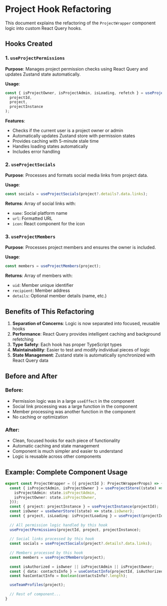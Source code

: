 # Project Hook Refactoring

This document explains the refactoring of the `ProjectWrapper` component logic into custom React Query hooks.

## Hooks Created

### 1. `useProjectPermissions`
**Purpose**: Manages project permission checks using React Query and updates Zustand state automatically.

**Usage**:
```typescript
const { isProjectOwner, isProjectAdmin, isLoading, refetch } = useProjectPermissions(
  projectId,
  project,
  projectInstance
);
```

**Features**:
- Checks if the current user is a project owner or admin
- Automatically updates Zustand store with permission states
- Provides caching with 5-minute stale time
- Handles loading states automatically
- Includes error handling

### 2. `useProjectSocials`
**Purpose**: Processes and formats social media links from project data.

**Usage**:
```typescript
const socials = useProjectSocials(project?.details?.data.links);
```

**Returns**: Array of social links with:
- `name`: Social platform name
- `url`: Formatted URL
- `icon`: React component for the icon

### 3. `useProjectMembers`
**Purpose**: Processes project members and ensures the owner is included.

**Usage**:
```typescript
const members = useProjectMembers(project);
```

**Returns**: Array of members with:
- `uid`: Member unique identifier
- `recipient`: Member address
- `details`: Optional member details (name, etc.)

## Benefits of This Refactoring

1. **Separation of Concerns**: Logic is now separated into focused, reusable hooks
2. **Performance**: React Query provides intelligent caching and background refetching
3. **Type Safety**: Each hook has proper TypeScript types
4. **Maintainability**: Easier to test and modify individual pieces of logic
5. **State Management**: Zustand state is automatically synchronized with React Query data

## Before and After

### Before:
- Permission logic was in a large `useEffect` in the component
- Social link processing was a large function in the component
- Member processing was another function in the component
- No caching or optimization

### After:
- Clean, focused hooks for each piece of functionality
- Automatic caching and state management
- Component is much simpler and easier to understand
- Logic is reusable across other components

## Example: Complete Component Usage

```typescript
export const ProjectWrapper = ({ projectId }: ProjectWrapperProps) => {
  const { isProjectAdmin, isProjectOwner } = useProjectStore((state) => ({
    isProjectAdmin: state.isProjectAdmin,
    isProjectOwner: state.isProjectOwner,
  }));
  const { project: projectInstance } = useProjectInstance(projectId);
  const isOwner = useOwnerStore((state) => state.isOwner);
  const { project, isLoading: isProjectLoading } = useProject(projectId);
  
  // All permission logic handled by this hook
  useProjectPermissions(projectId, project, projectInstance);
  
  // Social links processed by this hook
  const socials = useProjectSocials(project?.details?.data.links);
  
  // Members processed by this hook
  const members = useProjectMembers(project);
  
  const isAuthorized = isOwner || isProjectAdmin || isProjectOwner;
  const { data: contactsInfo } = useContactInfo(projectId, isAuthorized);
  const hasContactInfo = Boolean(contactsInfo?.length);

  useTeamProfiles(project);
  
  // Rest of component...
}
```